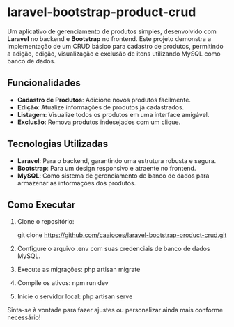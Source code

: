 # laravel-bootstrap-product-crud
Um aplicativo de gerenciamento de produtos simples, desenvolvido com **Laravel** no backend e **Bootstrap** no frontend. Este projeto demonstra a implementação de um CRUD básico para cadastro de produtos, permitindo a adição, edição, visualização e exclusão de itens utilizando MySQL como banco de dados.

## Funcionalidades

- **Cadastro de Produtos**: Adicione novos produtos facilmente.
- **Edição**: Atualize informações de produtos já cadastrados.
- **Listagem**: Visualize todos os produtos em uma interface amigável.
- **Exclusão**: Remova produtos indesejados com um clique.

## Tecnologias Utilizadas

- **Laravel**: Para o backend, garantindo uma estrutura robusta e segura.
- **Bootstrap**: Para um design responsivo e atraente no frontend.
- **MySQL**: Como sistema de gerenciamento de banco de dados para armazenar as informações dos produtos.

## Como Executar

1. Clone o repositório:
     
   git clone https://github.com/caaioces/laravel-bootstrap-product-crud.git

2. Configure o arquivo .env com suas credenciais de banco de dados MySQL.
   
3. Execute as migrações:
    php artisan migrate
4. Compile os ativos:
   npm run dev
5. Inicie o servidor local:
   php artisan serve

Sinta-se à vontade para fazer ajustes ou personalizar ainda mais conforme necessário!
